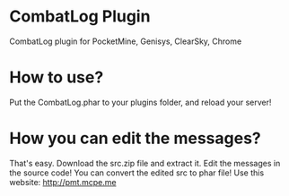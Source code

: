 # CombatLog Plugin 
CombatLog plugin for PocketMine, Genisys, ClearSky, Chrome
# How to use?
Put the CombatLog.phar to your plugins folder, and reload your server!
# How you can edit the messages?
That's easy. Download the src.zip file and extract it. Edit the messages in the source code!
You can convert the edited src to phar file! Use this website: http://pmt.mcpe.me
